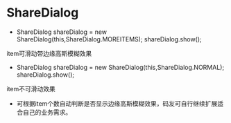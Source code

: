 # ShareDialog
* ShareDialog shareDialog = new ShareDialog(this,ShareDialog.MOREITEMS);
        shareDialog.show();

item可滑动带边缘高斯模糊效果

* ShareDialog shareDialog = new ShareDialog(this,ShareDialog.NORMAL);
        shareDialog.show();

item不可滑动效果

* 可根据item个数自动判断是否显示边缘高斯模糊效果，码友可自行继续扩展适合自己的业务需求。

